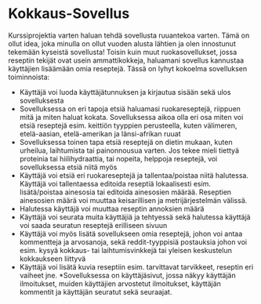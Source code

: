 # Kokkaus-Sovellus

Kurssiprojektia varten haluan tehdä sovellusta ruuantekoa varten. Tämä on ollut idea, joka minulla on ollut vuoden alusta lähtien ja olen innostunut tekemään kyseistä sovellusta! Toisin kuin muut ruokasovellukset, jossa reseptin tekijät ovat usein ammattikokkeja, haluamani sovellus kannustaa käyttäjien lisäämään omia reseptejä. Tässä on lyhyt kokoelma sovelluksen toiminnoista:

* Käyttäjä voi luoda käyttäjätunnuksen ja kirjautua sisään sekä ulos sovelluksesta
* Sovelluksessa on eri tapoja etsiä haluamasi ruokareseptejä, riippuen mitä ja miten haluat kokata. Sovelluksessa aikoa olla eri osa miten voi etsiä reseptejä esim. keittiön tyyppien perusteella, kuten välimeren, etelä-aasian, etelä-amerikan ja länsi-afrikan ruuat
* Sovelluksessa toinen tapa etsiä reseptejä on dietin mukaan, kuten urheilua, laihtumista tai painonnousua varten. Jos tekee mieli tiettyä proteinia tai hiilihydraattia, tai nopeita, helppoja reseptejä, voi sovelluksessa etsiä niitä myös
* Käyttäjä voi etsiä eri ruokareseptejä ja tallentaa/poistaa niitä halutessa. Käyttäjä voi tallentaessa editoida reseptiä lokaalisesti esim. lisätä/poistaa ainesosia tai editoida ainesosien määrää. Reseptien ainesosien määrä voi muuttaa keisarillisen ja metrijärjestelmän välissä.
* Halutessa käyttäjä voi muuttaa reseptin annoksien määrä
* Käyttäjä voi seurata muita käyttäjiä ja tehtyessä sekä halutessa käyttäjä voi saada seuratun reseptejä erilliseen sivuun
* Käyttäjä voi myös lisätä sovellukseen omia reseptejä, johon voi antaa kommentteja ja arvosanoja, sekä reddit-tyyppisiä postauksia johon voi esim. kysyä kokkaus- tai laihtumisvinkkejä tai yleisen keskustelun kokkaukseen liittyvä
* Käyttäjä voi lisätä kuvia reseptiin esim. tarvittavat tarvikkeet, reseptin eri vaiheet jne.
*Sovelluksessa on käyttäjäsivut, jossa näkyy käyttäjän ilmoitukset, muiden käyttäjien arvostetut ilmoitukset, käyttäjän kommentit ja käyttäjän seuratut sekä seuraajat.
